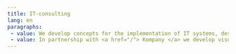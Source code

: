 ```yaml
---
title: IT-consulting
lang: en
paragraphs: 
 - value: We develop concepts for the implementation of IT systems, design their architecture, provide methodological and organizational support for their implementation.
 - value: In partnership with <a href="/"> Kompany </a> we develop visual analytics tools.
---
```


